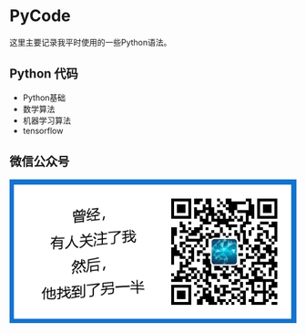 # PyCode

这里主要记录我平时使用的一些Python语法。

## Python 代码
- Python基础
- 数学算法
- 机器学习算法
- tensorflow

## 微信公众号
![](source/image/0.jpg)
